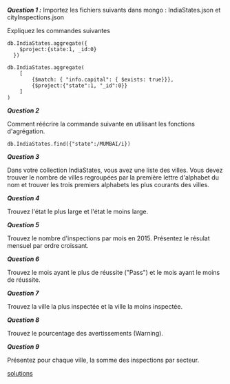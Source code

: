 ***Question 1 :*** Importez les fichiers suivants dans mongo : IndiaStates.json et cityInspections.json

Expliquez les commandes suivantes 
```
db.IndiaStates.aggregate({
    $project:{state:1, _id:0}
  })
  
db.IndiaStates.aggregate(
    [
        {$match: { "info.capital": { $exists: true}}},
        {$project:{"state":1, "_id":0}}
    ]
)
```
***Question 2***

Comment réécrire la commande suivante en utilisant les fonctions d'agrégation.
```
db.IndiaStates.find({"state":/MUMBAI/i})
```

***Question 3***

Dans votre collection IndiaStates, vous avez une liste des villes. Vous devez trouver le nombre de villes regroupées par la première lettre d'alphabet du nom et trouver les trois premiers alphabets les plus courants des villes.

***Question 4***

Trouvez l'état le plus large et l'état le moins large.

***Question 5***

Trouvez le nombre d'inspections par mois en 2015. Présentez le résulat mensuel par ordre croissant.

***Question 6***

Trouvez le mois ayant le plus de réussite ("Pass") et le mois ayant le moins de réussite.

***Question 7***

Trouvez la ville la plus inspectée et la ville la moins inspectée.

***Question 8***

Trouvez le pourcentage des avertissements (Warning).

***Question 9***

Présentez pour chaque ville, la somme des inspections par secteur.

[solutions](https://github.com/CollegeBoreal/INF1069-201-18H-02/blob/master/semaine04/solutions.md)
